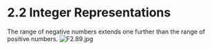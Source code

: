 # 2.2 Integer Representations

The range of negative numbers extends one further than the range of
positive numbers.
![F2.89.jpg](https://ooo.0o0.ooo/2015/12/28/5680dc302e1e4.jpg)

